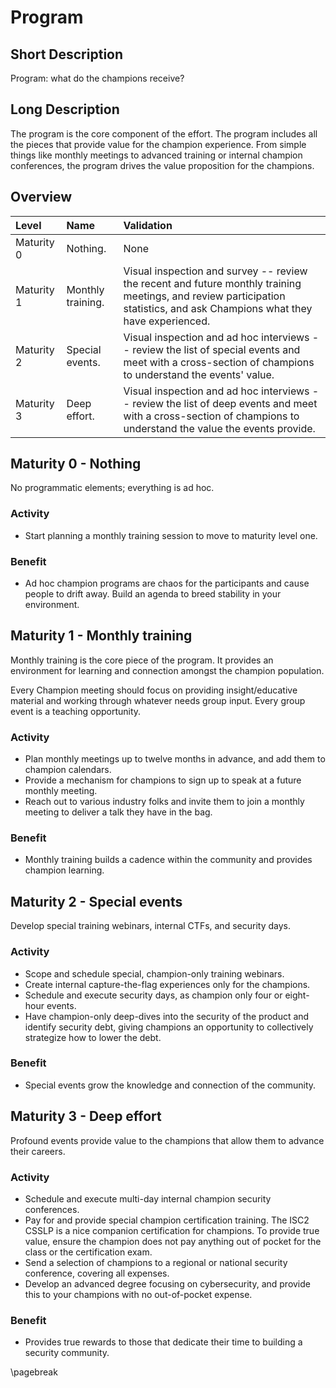 # Program

## Short Description
Program: what do the champions receive?

## Long Description
The program is the core component of the effort. The program includes all the pieces that provide value for the champion experience. From simple things like monthly meetings to advanced training or internal champion conferences, the program drives the value proposition for the champions.

## Overview

| Level | Name | Validation |
|:---|:---|:---|
| Maturity 0 | Nothing. | None
| Maturity 1 | Monthly training. | Visual inspection and survey -- review the recent and future monthly training meetings, and review participation statistics, and ask Champions what they have experienced.
| Maturity 2 | Special events. | Visual inspection and ad hoc interviews -- review the list of special events and meet with a cross-section of champions to understand the events' value.
| Maturity 3 | Deep effort. | Visual inspection and ad hoc interviews -- review the list of deep events and meet with a cross-section of champions to understand the value the events provide.

## Maturity 0 - Nothing

No programmatic elements; everything is ad hoc.

### Activity
* Start planning a monthly training session to move to maturity level one.
  
### Benefit
* Ad hoc champion programs are chaos for the participants and cause people to drift away. Build an agenda to breed stability in your environment.

## Maturity 1 - Monthly training

Monthly training is the core piece of the program. It provides an environment for learning and connection amongst the champion population.

Every Champion meeting should focus on providing insight/educative material and working through whatever needs group input. Every group event is a teaching opportunity.

### Activity
* Plan monthly meetings up to twelve months in advance, and add them to champion calendars.
* Provide a mechanism for champions to sign up to speak at a future monthly meeting.
* Reach out to various industry folks and invite them to join a monthly meeting to deliver a talk they have in the bag. 

### Benefit
* Monthly training builds a cadence within the community and provides champion learning.

## Maturity 2 - Special events

Develop special training webinars, internal CTFs, and security days.

### Activity
* Scope and schedule special, champion-only training webinars.
* Create internal capture-the-flag experiences only for the champions.
* Schedule and execute security days, as champion only four or eight-hour events.
* Have champion-only deep-dives into the security of the product and identify security debt, giving champions an opportunity to collectively strategize how to lower the debt.

### Benefit
* Special events grow the knowledge and connection of the community.

## Maturity 3 - Deep effort
Profound events provide value to the champions that allow them to advance their careers.

### Activity
* Schedule and execute multi-day internal champion security conferences.
* Pay for and provide special champion certification training. The ISC2 CSSLP is a nice companion certification for champions. To provide true value, ensure the champion does not pay anything out of pocket for the class or the certification exam.
* Send a selection of champions to a regional or national security conference, covering all expenses.
* Develop an advanced degree focusing on cybersecurity, and provide this to your champions with no out-of-pocket expense.

### Benefit
* Provides true rewards to those that dedicate their time to building a security community.

\pagebreak
